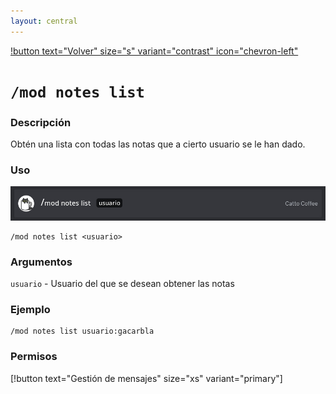 ```yaml
---
layout: central
---
```


[!button text="Volver" size="s" variant="contrast" icon="chevron-left"](../moderation.md)
# `/mod notes list`
### Descripción
Obtén una lista con todas las notas que a cierto usuario se le han dado.

### Uso
![](cmd.jpg)
```
/mod notes list <usuario>
```

### Argumentos
`usuario` - Usuario del que se desean obtener las notas

### Ejemplo
```
/mod notes list usuario:gacarbla
```

### Permisos
[!button text="Gestión de mensajes" size="xs" variant="primary"]